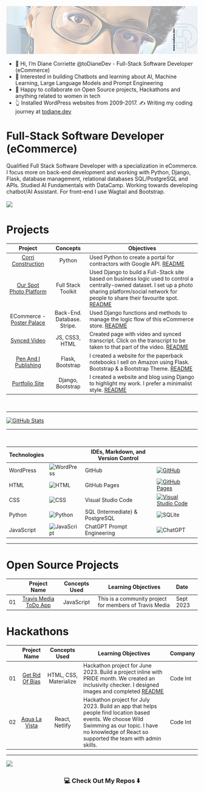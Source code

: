 
[![GitHub Header](https://github.com/todiane/todiane/blob/main/dianecorriette-linkedin-banner.png)](https://github.com/todiane/todiane/blob/main/dianecorriette-linkedin-banner.png)
<br>

- 👋 Hi, I’m Diane Corriette @toDianeDev - Full-Stack Software Developer (eCommerce)
- 👀 Interested in building Chatbots and learning about AI, Machine Learning, Large Language Models and Prompt Engineering
- 💞️ Happy to collaborate on Open Source projects, Hackathons and anything related to women in tech
- :point_up_2: Installed WordPress websites from 2009-2017. ✍️ Writing my coding journey at [todiane.dev](https://todiane.dev)


# Full-Stack Software Developer (eCommerce)

Qualified Full Stack Software Developer with a specialization in eCommerce. I focus more on back-end development and working with Python, Django, Flask, database management, relational databases SQL/PostgreSQL and APIs. Studied AI Fundamentals with DataCamp. Working towards developing chatbot/AI Assistant. For front-end I use Wagtail and Bootstrap.
<br/>
<br>
<a href="https://www.linkedin.com/in/todianedev/">
    <img src="https://img.shields.io/badge/-Linkedin-blue?style=flat-square&logo=linkedin">
</a>
<br>
<!---
todiane/todiane is a ✨ special ✨ repository because its `README.md` (this file) appears on your GitHub profile.
You can click the Preview link to take a look at your changes.
--->
# Projects

|                       Project                    |                            Concepts                           | Objectives                                                                                                                 |
| :------------------------------------------------------: | :--------------------------------------------------------------------: | ----------------------------------------------------------------------------------------------------------------------------------- |
| [Corri Construction](https://corri-construction-8c4725a33281.herokuapp.com/)                    |                                Python                                  | Used Python to create a portal for contractors with Google API. [README](https://github.com/todiane/corri-construction-p3)                              |
| [Our Spot Photo Platform](https://ourspot-d2a3c52401dc.herokuapp.com/)                          |                        Full Stack Toolkit                              | Used Django to build a Full-Stack site based on business logic used to control a centrally-owned dataset. I set up a photo sharing platform/social network for people to share their favourite spot. [README](https://github.com/todiane/our-spot)                                          |
| ECommerce - [Poster Palace](https://posterpalace-a7414f135cf3.herokuapp.com/)                            |                        Back-End. Database. Stripe.                         | Used Django functions and methods to manage the logic flow of this eCommerce store. [README](https://github.com/todiane/poster-palace)                                                             |
| [Synced Video](https://todiane.github.io/sync-video/)                   |                              JS, CSS3, HTML                             | Created page with video and synced transcript. Click on the transcript to be taken to that part of the video. [README](https://github.com/todiane/sync-video)                               |
| [Pen And I Publishing](https://penandi-be55a4501b3e.herokuapp.com/)                      |                             Flask, Bootstrap                             | I created a website for the paperback notebooks I sell on Amazon using Flask. Bootstrap & a Bootstrap Theme. [README](https://github.com/todiane/penandi)            |
| [Portfolio Site](https://blog-fsf-c7d23044ef57.herokuapp.com/)                      |                             Django, Bootstrap                             | I created a website and blog using Django to highlight my work. I prefer a minimalist style.  [README](https://github.com/todiane/blog-fsf)            |
<br>

---

[![GitHub Stats](https://github-stats-alpha.vercel.app/api?username=todiane&cc=22272e&tc=37BCF6&ic=fff&bc=0000)](https://github.com/todiane)

---

<br>

| Technologies |                                                | IDEs, Markdown, and Version Control |                                           |
|--------------|-----------------------------------------------------|-------------------------------------|-------------------------------------------------|
| WordPress    | ![WordPress](https://img.shields.io/badge/-WordPress?logo=wordpress&logoColor=black&style=for-the-badge) | GitHub                              | [![GitHub](https://img.shields.io/badge/github-%23121011.svg?style=for-the-badge&logo=github&logoColor=white)](https://github.com/) | 
| HTML         | ![HTML](https://img.shields.io/badge/html5-E34F26?logo=html5&logoColor=white&style=for-the-badge)         | GitHub Pages                        | [![GitHub Pages](https://img.shields.io/badge/GitHub%20Pages-222222?style=for-the-badge&logo=GitHub%20Pages&logoColor=white)](https://pages.github.com/) | 
| CSS          | ![CSS](https://img.shields.io/badge/css%203-1572B6?logo=css3&logoColor=white&style=for-the-badge)          | Visual Studio Code                  | [![Visual Studio Code](https://img.shields.io/badge/Visual_%20Studio%20Code-3583b6?style=for-the-badge&logo=visual%20studio%20code&logoColor=white)](https://code.visualstudio.com/) | 
| Python       | ![Python](https://img.shields.io/badge/python-3670A0?logo=python&logoColor=white&style=for-the-badge)     | SQL (Intermediate) & PostgreSQL                           | ![SQLite](https://img.shields.io/badge/sqlite-%2307405e.svg?style=for-the-badge&logo=sqlite&logoColor=white)|
| JavaScript   | ![JavaScript](https://img.shields.io/badge/javascript-%23323330.svg?style=for-the-badge&logo=javascript&logoColor=%23F7DF1E) |                ChatGPT Prompt Engineering                       |         ![ChatGPT](https://img.shields.io/badge/chatGPT-74aa9c?style=for-the-badge&logo=openai&logoColor=white)                                      |

---

# Open Source Projects

|     |                       Project Name                       |                            Concepts Used                             | Learning Objectives                                                                                                                 |     Date     |
| :-: | :------------------------------------------------------: | :--------------------------------------------------------------------: | ----------------------------------------------------------------------------------------------------------------------------------- | :-----------------|
| 01  |                    [Travis Media ToDo App](https://github.com/rodgtr1/community-javascript-todo-app)                      |                             JavaScript                             | This is a community project for members of Travis Media             |   Sept 2023   |


# Hackathons

|     |                       Project Name                       |                            Concepts Used                             | Learning Objectives                                                                                                                 |     Company     |
| :-: | :------------------------------------------------------: | :--------------------------------------------------------------------: | ----------------------------------------------------------------------------------------------------------------------------------- | :-----------------|
| 01  |                      [Get Rid Of Bias](https://yannickferenczi.github.io/grob/)                          |                        HTML, CSS, Materialize                            | Hackathon project for June 2023. Build a project inline with PRIDE month. We created an inclusivity checker. I designed images and completed [README](https://github.com/todiane/grob)                                         | Code Int |
| 02  |                      [Aqua La Vista](https://aqua-la-vista.netlify.app/)                          |                        React, Netlify                            | Hackathon project for July 2023. Build an app that helps people find location based events. We choose Wild Swimming as our topic. I have no knowledge of React so supported the team with admin skills.                                          | Code Int |                                                    
                      
<!---
todiane/todiane is a ✨ special ✨ repository because its `README.md` (this file) appears on your GitHub profile.
You can click the Preview link to take a look at your changes.
--->

---


[![](https://visitcount.itsvg.in/api?id=todiane&label=Profile%20Views&color=12&icon=0&pretty=false)](https://visitcount.itsvg.in)

<h3  align="center">💻 Check Out My Repos ⬇️ </h3>
